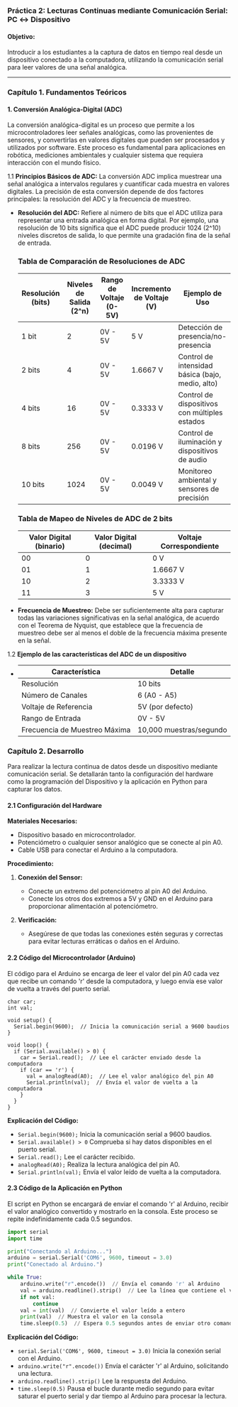 ### Práctica 2: Lecturas Continuas mediante Comunicación Serial: PC ↔ Dispositivo

#### Objetivo:
Introducir a los estudiantes a la captura de datos en tiempo real desde un dispositivo conectado a la computadora, utilizando la comunicación serial para leer valores de una señal analógica.

---

### Capítulo 1. Fundamentos Teóricos

#### 1. Conversión Analógica-Digital (ADC)

La conversión analógica-digital es un proceso que permite a los microcontroladores leer señales analógicas, como las provenientes de sensores, y convertirlas en valores digitales que pueden ser procesados y utilizados por software. Este proceso es fundamental para aplicaciones en robótica, mediciones ambientales y cualquier sistema que requiera interacción con el mundo físico.


1.1 **Principios Básicos de ADC:**
La conversión ADC implica muestrear una señal analógica a intervalos regulares y cuantificar cada muestra en valores digitales. La precisión de esta conversión depende de dos factores principales: la resolución del ADC y la frecuencia de muestreo.

- **Resolución del ADC:** Refiere al número de bits que el ADC utiliza para representar una entrada analógica en forma digital. Por ejemplo, una resolución de 10 bits significa que el ADC puede producir 1024 (2^10) niveles discretos de salida, lo que permite una gradación fina de la señal de entrada.

  ### Tabla de Comparación de Resoluciones de ADC
  
  | Resolución (bits) | Niveles de Salida (2^n) | Rango de Voltaje (0-5V) | Incremento de Voltaje (V) | Ejemplo de Uso                            |
  |-------------------|-------------------------|-------------------------|---------------------------|-------------------------------------------|
  | 1 bit             | 2                       | 0V - 5V                 | 5 V                       | Detección de presencia/no-presencia       |
  | 2 bits            | 4                       | 0V - 5V                 | 1.6667 V                  | Control de intensidad básica (bajo, medio, alto) |
  | 4 bits            | 16                      | 0V - 5V                 | 0.3333 V                  | Control de dispositivos con múltiples estados  |
  | 8 bits            | 256                     | 0V - 5V                 | 0.0196 V                  | Control de iluminación y dispositivos de audio  |
  | 10 bits           | 1024                    | 0V - 5V                 | 0.0049 V                  | Monitoreo ambiental y sensores de precisión     |

  ### Tabla de Mapeo de Niveles de ADC de 2 bits

  | Valor Digital (binario) | Valor Digital (decimal) | Voltaje Correspondiente |
  |-------------------------|-------------------------|-------------------------|
  | 00                      | 0                       | 0 V                     |
  | 01                      | 1                       | 1.6667 V                |
  | 10                      | 2                       | 3.3333 V                |
  | 11                      | 3                       | 5 V                     |


- **Frecuencia de Muestreo:** Debe ser suficientemente alta para capturar todas las variaciones significativas en la señal analógica, de acuerdo con el Teorema de Nyquist, que establece que la frecuencia de muestreo debe ser al menos el doble de la frecuencia máxima presente en la señal.

1.2 **Ejemplo de las características del ADC de un dispositivo**
  - | Característica       | Detalle                       |
    |----------------------|-------------------------------|
    | Resolución           | 10 bits                       |
    | Número de Canales    | 6 (A0 - A5)                   |
    | Voltaje de Referencia| 5V (por defecto)              |
    | Rango de Entrada     | 0V - 5V                       |
    | Frecuencia de Muestreo Máxima | 10,000 muestras/segundo |

 

### Capítulo 2. Desarrollo

Para realizar la lectura continua de datos desde un dispositivo mediante comunicación serial. Se detallarán tanto la configuración del hardware como la programación del Dispositivo y la aplicación en Python para capturar los datos.

#### 2.1 Configuración del Hardware

**Materiales Necesarios:**
- Dispositivo basado en microcontrolador.
- Potenciómetro o cualquier sensor analógico que se conecte al pin A0.
- Cable USB para conectar el Arduino a la computadora.

**Procedimiento:**
1. **Conexión del Sensor:**
   - Conecte un extremo del potenciómetro al pin A0 del Arduino.
   - Conecte los otros dos extremos a 5V y GND en el Arduino para proporcionar alimentación al potenciómetro.

2. **Verificación:**
   - Asegúrese de que todas las conexiones estén seguras y correctas para evitar lecturas erráticas o daños en el Arduino.

#### 2.2 Código del Microcontrolador (Arduino)

El código para el Arduino se encarga de leer el valor del pin A0 cada vez que recibe un comando 'r' desde la computadora, y luego envía ese valor de vuelta a través del puerto serial.

```arduino
char car;
int val;

void setup() {
  Serial.begin(9600);  // Inicia la comunicación serial a 9600 baudios
}

void loop() {
  if (Serial.available() > 0) {
    car = Serial.read();  // Lee el carácter enviado desde la computadora
    if (car == 'r') {
      val = analogRead(A0);  // Lee el valor analógico del pin A0
      Serial.println(val);  // Envía el valor de vuelta a la computadora
    }
  }
}
```

**Explicación del Código:**
- `Serial.begin(9600);` Inicia la comunicación serial a 9600 baudios.
- `Serial.available() > 0` Comprueba si hay datos disponibles en el puerto serial.
- `Serial.read();` Lee el carácter recibido.
- `analogRead(A0);` Realiza la lectura analógica del pin A0.
- `Serial.println(val);` Envía el valor leído de vuelta a la computadora.

#### 2.3 Código de la Aplicación en Python

El script en Python se encargará de enviar el comando 'r' al Arduino, recibir el valor analógico convertido y mostrarlo en la consola. Este proceso se repite indefinidamente cada 0.5 segundos.

```python
import serial
import time

print("Conectando al Arduino...")
arduino = serial.Serial('COM6', 9600, timeout = 3.0)
print("Conectado al Arduino.")

while True:
    arduino.write("r".encode())  // Envía el comando 'r' al Arduino
    val = arduino.readline().strip()  // Lee la línea que contiene el valor enviado por Arduino
    if not val:
        continue
    val = int(val)  // Convierte el valor leído a entero
    print(val)  // Muestra el valor en la consola
    time.sleep(0.5)  // Espera 0.5 segundos antes de enviar otro comando
```

**Explicación del Código:**
- `serial.Serial('COM6', 9600, timeout = 3.0)` Inicia la conexión serial con el Arduino.
- `arduino.write("r".encode())` Envía el carácter 'r' al Arduino, solicitando una lectura.
- `arduino.readline().strip()` Lee la respuesta del Arduino.
- `time.sleep(0.5)` Pausa el bucle durante medio segundo para evitar saturar el puerto serial y dar tiempo al Arduino para procesar la lectura.


